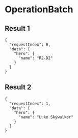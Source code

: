 # OperationBatch

## Result 1

```text
{
  "requestIndex": 0,
  "data": {
    "hero": {
      "name": "R2-D2"
    }
  }
}
```

## Result 2

```text
{
  "requestIndex": 1,
  "data": {
    "hero": {
      "name": "Luke Skywalker"
    }
  }
}
```

